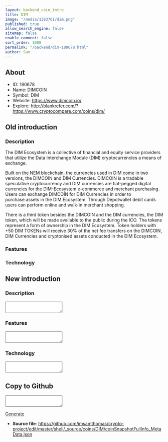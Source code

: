 ```yaml
---
layout: backend_coin_intro
title: DIM
image: "/media/1383761/dim.png"
published: true
allow_search_engine: false
sitemap: false
enable_comment: false
sort_order: 1008
permalink: "/backend/dim-180678.html"
author: Sam
---
```


## About

- ID: 180678
- Name: DIMCOIN
- Symbol: DIM
- Website: https://www.dimcoin.io/
- Explore: http://blankrefer.com/?https://www.cryptocompare.com/coins/dim/


## Old introduction

### Description

<p>The DIM Ecosystem is a collective of financial and equity service providers that utilize the Data Interchange Module (DIM) cryptocurrencie<span>s a means of exchange.</span></p><p>Built on the NEM blockchain, the currencies used in DIM come in two versions, the DIMCOIN and DIM Currencies. DIMCOIN is a tradable speculative cryptocurrency and DIM currencies are fiat-pegged<span> digital currencies for the DIM-Ecosystem e-commerce and merchant purchasing. Users can exchange DIMCOIN for DIM Currencies in order to purchase assets in the DIM Ecosystem. Through Depotwallet debit cards users can perform online and walk-in merchant shopping.</span></p><p><span>There is a third token besides the DIMCOIN and the DIM currencies, the DIM token, which will be made available to the public during the ICO. The tokens represent a form of ownership in the DIM Ecosystem. Token holders with +50 DIM TOKENs will receive 30% of the net fee transfers on the DIMCOIN, DIM Currencies and cryptonised assets conducted in the DIM Ecosystem. </span></p>

### Features


### Technology




## New introduction


### Description
<textarea id="meta_description" name="description"></textarea>

### Features
<textarea id="meta_features" name="features"></textarea>

### Technology
<textarea id="meta_technology" name="technology"></textarea>


## Copy to Github

<textarea id="coinsnapshotfullinfo_metadata"></textarea>

<a href="#gen" onclick="generateMetaDatJson()">Generate</a>

- **Source file**: <a href="https://github.com/imsamthomas/crypto-project/edit/master/shell/_source/coins/DIM/coinSnapshotFullInfo_MetaData.json">https://github.com/imsamthomas/crypto-project/edit/master/shell/_source/coins/DIM/coinSnapshotFullInfo_MetaData.json</a>

